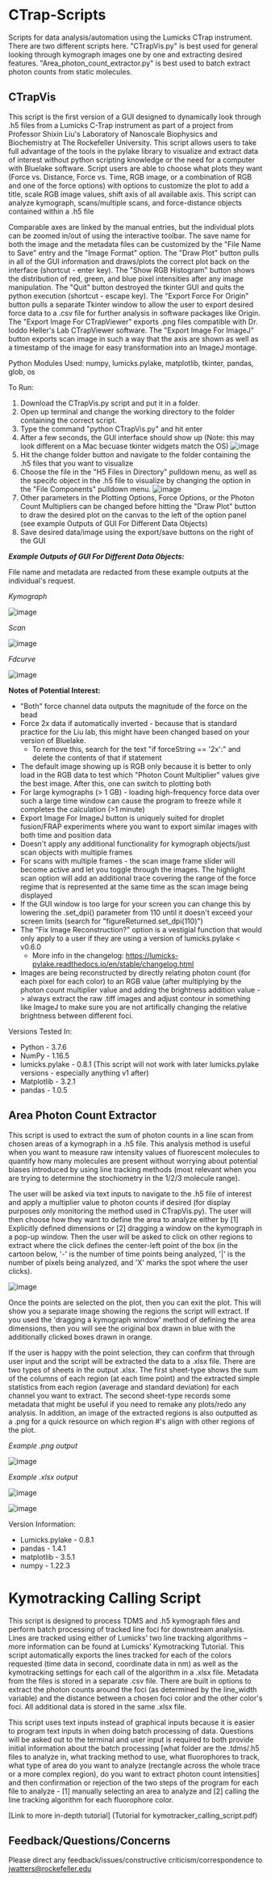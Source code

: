 # CTrap-Scripts
Scripts for data analysis/automation using the Lumicks CTrap instrument. There are two different scripts here. "CTrapVis.py" is best used for general looking through kymograph images one by one and extracting desired features. "Area_photon_count_extractor.py" is best used to batch extract photon counts from static molecules.  

## CTrapVis
This script is the first version of a GUI designed to dynamically look through .h5 files from a Lumicks C-Trap instrument as part of a project from Professor Shixin Liu's Laboratory of Nanoscale Biophysics and Biochemistry at The Rockefeller University. This script allows users to take full advantage of the tools in the pylake library to visualize and extract data of interest without python scripting knowledge or the need for a computer with Bluelake software. Script users are able to choose what plots they want (Force vs. Distance, Force vs. Time, RGB image, or a combination of RGB and one of the force options) with options to customize the plot to add a title, scale RGB image values, shift axis of all available axis. This script can analyze kymograph, scans/multiple scans, and force-distance objects contained within a .h5 file

Comparable axes are linked by the manual entries, but the individual plots can be zoomed in/out of using the interactive toolbar. The save name for both the image and the metadata files can be customized by the "File Name to Save" entry and the "Image Format" option. The "Draw Plot" button pulls in all of the GUI information and draws/plots the correct plot back on the interface (shortcut - enter key). The "Show RGB Histogram" button shows the distribution of red, green, and blue pixel intensities after any image manipulation. The "Quit" button destroyed the tkinter GUI and quits the python execution (shortcut - escape key). The "Export Force For Origin" button pulls a separate Tkinter window to allow the user to export desired force data to a .csv file for further analysis in software packages like Origin. The "Export Image For CTrapViewer" exports .png files compatible with Dr. Ioddo Heller's Lab CTrapViewer software. The "Export Image For ImageJ" button exports scan image in such a way that the axis are shown as well as a timestamp of the image for easy transformation into an ImageJ montage.

Python Modules Used: numpy, lumicks.pylake, matplotlib, tkinter, pandas, glob, os

To Run:
1.	Download the CTrapVis.py script and put it in a folder.
2.	Open up terminal and change the working directory to the folder containing the correct script.
3.	Type the command "python CTrapVis.py" and hit enter
4.	After a few seconds, the GUI interface should show up (Note: this may look different on a Mac becuase tkinter widgets match the OS)
  ![image](https://github.com/user-attachments/assets/bf1c73f7-6e09-43b6-a459-c5a2ab29bd60)
5.	Hit the change folder button and navigate to the folder containing the .h5 files that you want to visualize
6.	Choose the file in the "H5 Files in Directory" pulldown menu, as well as the specifc object in the .h5 file to visualize by changing the option in the "File Components" pulldown menu.
  ![image](https://github.com/user-attachments/assets/3b1a261d-2631-4f94-8386-8fd9a4676430)
7.	Other parameters in the Plotting Options, Force Options, or the Photon Count Multipliers can be changed before hitting the "Draw Plot" button to draw the desired plot on the canvas to the left of the option panel (see example Outputs of GUI For Different Data Objects)
8.	Save desired data/image using the export/save buttons on the right of the GUI

***Example Outputs of GUI For Different Data Objects:***

File name and metadata are redacted from these example outputs at the individual's request.

*Kymograph*

![image](https://github.com/user-attachments/assets/e3983404-068c-443b-adb1-d396fc6daaaa)

*Scan*

![image](https://github.com/user-attachments/assets/ec8d8d28-6f34-4a3b-bf17-e503dac7b898)

*Fdcurve*

![image](https://github.com/user-attachments/assets/e99e50a6-ef93-4d7c-bd2a-ad7223e843e8)

**Notes of Potential Interest:**
* "Both" force channel data outputs the magnitude of the force on the bead
* Force 2x data if automatically inverted - because that is standard practice for the Liu lab, this might have been changed based on your version of Bluelake.
  - To remove this, search for the text "if forceString == '2x':" and delete the contents of that if statement
* The default image showing up is RGB only because it is better to only load in the RGB data to test which "Photon Count Multiplier" values give the best image. After this, one can switch to plotting both
* For large kymographs (> 1 GB) - loading high-frequency force data over such a large time window can cause the program to freeze while it completes the calculation (>1 minute)
* Export Image For ImageJ button is uniquely suited for droplet fusion/FRAP experiments where you want to export similar images with both time and position data 
* Doesn't apply any additional functionality for kymograph objects/just scan objects with multiple frames
* For scans with multiple frames - the scan image frame slider will become active and let you toggle through the images. The highlight scan option will add an additional trace covering the range of the force regime that is represented at the same time as the scan image being displayed
* If the GUI window is too large for your screen you can change this by lowering the .set_dpi() parameter from 110 until it doesn't exceed your screen limits (search for "figureReturned.set_dpi(110)")
* The "Fix Image Reconstruction?" option is a vestigial function that would only apply to a user if they are using a version of lumicks.pylake < v0.6.0
  - More info in the changelog: https://lumicks-pylake.readthedocs.io/en/stable/changelog.html
* Images are being reconstructed by directly relating photon count (for each pixel for each color) to an RGB value (after multiplying by the photon count multiplier value and adding the brightness addition value -> always extract the raw .tiff images and adjust contour in something like ImageJ to make sure you are not artifically changing the relative brightness between different foci. 

Versions Tested In:
* Python - 3.7.6
* NumPy - 1.16.5
* lumicks.pylake - 0.8.1 (This script will not work with later lumicks.pylake versions - especially anything v1 after)
* Matplotlib - 3.2.1
* pandas - 1.0.5

## Area Photon Count Extractor
This script is used to extract the sum of photon counts in a line scan from chosen areas of a kymograph in a .h5 file. This analysis method is useful when you want to measure raw intensity values of fluorescent molecules to quantify how many molecules are present without worrying about potential biases introduced by using line tracking methods (most relevant when you are trying to determine the stochiometry in the 1/2/3 molecule range).

The user will be asked via text inputs to navigate to the .h5 file of interest and apply a multiplier value to photon counts if desired (for display purposes only monitoring the method used in CTrapVis.py). The user will then choose how they want to define the area to analyze either by [1] Explicitly defined dimensions or [2] dragging a window on the kymograph in a pop-up window. Then the user will be asked to click on other regions to extract where the click defines the center-left point of the box (in the cartoon below,  '-' is the number of time points being analyzed, '|' is the number of pixels being analyzed, and 'X' marks the spot where the user clicks).

![image](https://github.com/user-attachments/assets/2e321bd3-ff3b-4e4c-905b-54b4cf0082be)

Once the points are selected on the plot, then you can exit the plot. This will show you a separate image showing the regions the script will extract. If you used the  'dragging a kymograph window' method of defining the area dimensions, then you will see the original box drawn in blue with the additionally clicked boxes drawn in orange.

If the user is happy with the point selection, they can confirm that through user input and the script will be extracted the data to a .xlsx file. There are two types of sheets in the output .xlsx. The first sheet-type shows the sum of the columns of each region (at each time point) and the extracted simple statistics from each region (average and standard deviation) for each channel you want to extract. The second sheet-type records some metadata that might be useful if you need to remake any plots/redo any analysis. In addition, an image of the extracted regions is also outputted as a .png for a quick resource on which region #'s align with other regions of the plot.

*Example .png output*

![image](https://github.com/user-attachments/assets/5bb63271-7049-4384-93ac-de9ef7e71516)

*Example .xlsx output*

![image](https://github.com/user-attachments/assets/69020d61-db7f-49e1-a27f-ff37505dc85e)

![image](https://github.com/user-attachments/assets/03b6c37a-6ac0-4420-bdf3-84b236c5c753)

Version Information:
* Lumicks.pylake - 0.8.1
* pandas - 1.4.1
* matplotlib - 3.5.1
* numpy - 1.22.3

# Kymotracking Calling Script
This script is designed to process TDMS and .h5 kymograph files and perform batch processing 
of tracked line foci for downstream analysis. Lines are tracked using either of Lumicks' two line 
tracking algorithms – more information can be found at Lumicks' Kymotracking Tutorial. This 
script automatically exports the lines tracked for each of the colors requested (time data in 
second, coordinate data in nm) as well as the kymotracking settings for each call of the algorithm 
in a .xlsx file. Metadata from the files is stored in a separate .csv file. There are built in options to 
extract the photon counts around the foci (as determined by the line_width variable) and the 
distance between a chosen foci color and the other color's foci. All additional data is stored in the 
same .xlsx file. 
 
This script uses text inputs instead of graphical inputs because it is easier to program text inputs 
in when doing batch processing of data. Questions will be asked out to the terminal and user 
input is required to both provide initial information about the batch processing [what folder are 
the .tdms/.h5 files to analyze in, what tracking method to use, what fluorophores to track, what 
type of area do you want to analyze (rectangle across the whole trace or a more complex region), 
do you want to extract photon count intensities] and then confirmation or rejection of the two 
steps of the program for each file to analyze - [1] manually selecting an area to analyze and [2] 
calling the line tracking algorithm for each fluorophore color.

[Link to more in-depth tutorial] (Tutorial for kymotracker_calling_script.pdf)

## Feedback/Questions/Concerns
Please direct any feedback/issues/constructive criticism/correspondence to jwatters@rockefeller.edu
